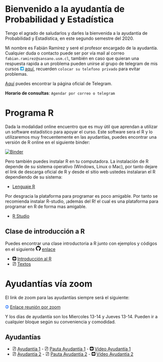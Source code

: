 # Bienvenido a la ayudantía de Probabilidad y Estadística

Tengo el agrado de saludarlos y darles la bienvenida a la ayudantía de Probabilidad y Estadística, en este segundo semestre del 2020. 

Mi nombre es Fabián Ramírez y seré el profesor encargado de la ayudantía. Cualquier duda o contacto puede ser por vía mail al correo `fabian.ramirez@sansano.usm.cl`, también en caso que quieran una respuesta rapida a un problema pueden unirse al grupo de telegram de mis cursos <img src="telegram_logo.svg" alt="drawing" width="12"/> [aquí](https://t.me/joinchat/ObaYLhxzdY08zyWqJJEK9A), recuerden `colocar su telefono privado` para evitar problemas.

[Aquí](https://desktop.telegram.org/) puedes encontrar la página oficial de Telegram.

**Horario de consultas**: `Agendar por correo o telegram`

# Programa R

Dada la modalidad online encuentro que es muy útil que aprendan a utilizar un software estadístico para apoyar el curso. Este software sera el R y lo utilizaremos muy frecuentemente en las ayudantías, puedes encontrar una versión de R online en el siguiente binder:

 [![Binder](https://mybinder.org/badge_logo.svg)](https://mybinder.org/v2/gh/fabimath/LEC-PYE/master?urlpath=lab)

Pero también puedes instalar R en tu computadora. La instalación de R depende de su sistema operativo (Windows, Linux o Mac), por tanto dejare el link de descarga oficial de R y desde el sitio web ustedes instalaran el R dependiendo de su sistema:

* [Lenguaje R](https://cran.dcc.uchile.cl/)

Por desgracia la plataforma para programar es poco amigable. Por tanto se recomienda instalar R-studio, ¡además del R! el cual es una plataforma para programar en R de forma mas amigable.

* [R Studio](https://rstudio.com/products/rstudio/download/)

## Clase de introducción a R

Puedes encontrar una clase introductoria a R junto con ejemplos y códigos en el siguiente <img src="git_logo.svg" alt="drawing" width="16"/> [enlace](https://github.com/Fabimath/mat044/blob/master/ay1/intro_R.ipynb)

* <img src="yt_logo.svg" alt="drawing" width="12"/> [Introducción al R](https://youtu.be/9T06_Qc2u1c) 
* <img src="pdf_logo.svg" alt="drawing" width="12"/> [Textos](ay0/clase0.pdf)

# Ayudantías vía zoom

El link de zoom para las ayudantías siempre será el siguiente:
 
 <img src="zoom_logo.svg" alt="drawing" width="12"/> [Enlace reunión por zoom](https://zoom.us/j/9103103763)

Y los días de ayudantía son los Miercoles 13-14 y Jueves 13-14. Pueden ir a cualquier bloque según su conveniencia y comodidad.

## Ayudantías 

* <img src="pdf_logo.svg" alt="drawing" width="12"/> [Ayudantía 1](ay1/main.pdf) - <img src="pdf_logo.svg" alt="drawing" width="12"/> [Pauta Ayudantía 1](ay1/pa1.pdf) - <img src="yt_logo.svg" alt="drawing" width="12"/> [Vídeo Ayudantía 1](https://youtu.be/0LLz2Yfk0c8) 
* <img src="pdf_logo.svg" alt="drawing" width="12"/> [Ayudantía 2](ay2/main.pdf) - <img src="pdf_logo.svg" alt="drawing" width="12"/> [Pauta Ayudantía 2](ay2/pa2.pdf) - <img src="yt_logo.svg" alt="drawing" width="12"/> [Vídeo Ayudantía 2](https://youtu.be/g_UxW_jj3jw) 
